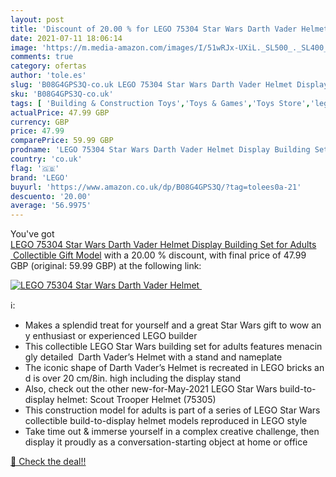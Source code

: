 ```yaml
---
layout: post
title: 'Discount of 20.00 % for LEGO 75304 Star Wars Darth Vader Helmet '
date: 2021-07-11 18:06:14
image: 'https://m.media-amazon.com/images/I/51wRJx-UXiL._SL500_._SL400_.jpg'
comments: true
category: ofertas
author: 'tole.es'
slug: 'B08G4GPS3Q-co.uk LEGO 75304 Star Wars Darth Vader Helmet Display...'
sku: 'B08G4GPS3Q-co.uk'
tags: [ 'Building & Construction Toys','Toys & Games','Toys Store','lego', ]
actualPrice: 47.99 GBP
currency: GBP
price: 47.99
comparePrice: 59.99 GBP
prodname: 'LEGO 75304 Star Wars Darth Vader Helmet Display Building Set for Adults  Collectible Gift Model'
country: 'co.uk'
flag: '🇬🇧'
brand: 'LEGO'
buyurl: 'https://www.amazon.co.uk/dp/B08G4GPS3Q/?tag=tolees0a-21'
descuento: '20.00'
average: '56.9975'
---
```


You've got [LEGO 75304 Star Wars Darth Vader Helmet Display Building Set for Adults  Collectible Gift Model](https://www.amazon.co.uk/dp/B08G4GPS3Q/?tag=tolees0a-21) with a  20.00 % discount, with final price of 47.99 GBP (original: 59.99 GBP) at the following link:

[![LEGO 75304 Star Wars Darth Vader Helmet ](https://m.media-amazon.com/images/I/51wRJx-UXiL._SL500_._SL400_.jpg)](https://www.amazon.co.uk/dp/B08G4GPS3Q/?tag=tolees0a-21)

ℹ️:

- Makes a splendid treat for yourself and a great Star Wars gift to wow any enthusiast or experienced LEGO builder
- This collectible LEGO Star Wars building set for adults features menacingly detailed  Darth Vader’s Helmet with a stand and nameplate
- The iconic shape of Darth Vader’s Helmet is recreated in LEGO bricks and is over 20 cm/8in. high including the display stand
- Also, check out the other new-for-May-2021 LEGO Star Wars build-to-display helmet: Scout Trooper Helmet (75305)
- This construction model for adults is part of a series of LEGO Star Wars collectible build-to-display helmet models reproduced in LEGO style
- Take time out & immerse yourself in a complex creative challenge, then display it proudly as a conversation-starting object at home or office

[🛒 Check the deal!!](https://www.amazon.co.uk/dp/B08G4GPS3Q/?tag=tolees0a-21)
